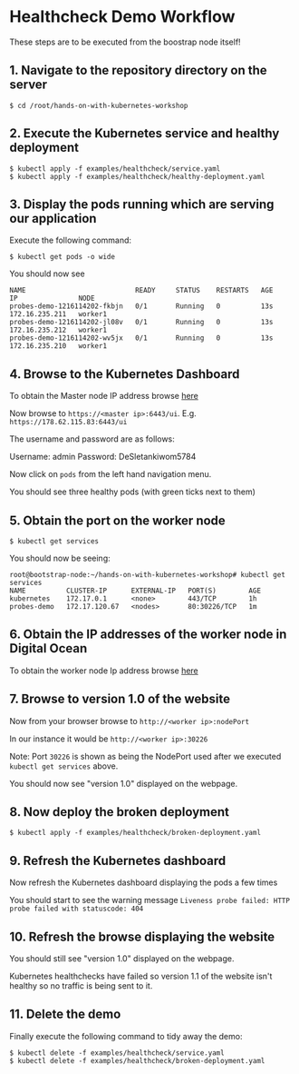 # Healthcheck Demo Workflow

These steps are to be executed from the boostrap node itself!

## 1. Navigate to the repository directory on the server

```
$ cd /root/hands-on-with-kubernetes-workshop
```

## 2. Execute the Kubernetes service and healthy deployment

```
$ kubectl apply -f examples/healthcheck/service.yaml
$ kubectl apply -f examples/healthcheck/healthy-deployment.yaml
```

## 3. Display the pods running which are serving our application

Execute the following command:

```
$ kubectl get pods -o wide
```

You should now see

```
NAME                           READY     STATUS    RESTARTS   AGE       IP               NODE
probes-demo-1216114202-fkbjn   0/1       Running   0          13s       172.16.235.211   worker1
probes-demo-1216114202-jl08v   0/1       Running   0          13s       172.16.235.212   worker1
probes-demo-1216114202-wv5jx   0/1       Running   0          13s       172.16.235.210   worker1
```

## 4. Browse to the Kubernetes Dashboard

To obtain the Master node IP address browse [here](https://cloud.digitalocean.com/tags/hands-on-kubernetes-workshop)

Now browse to `https://<master ip>:6443/ui`. E.g. `https://178.62.115.83:6443/ui`

The username and password are as follows:

Username: admin
Password: DeSletankiwom5784

Now click on `pods` from the left hand navigation menu.

You should see three healthy pods (with green ticks next to them)

## 5. Obtain the port on the worker node

```
$ kubectl get services
```

You should now be seeing:

```
root@bootstrap-node:~/hands-on-with-kubernetes-workshop# kubectl get services
NAME          CLUSTER-IP      EXTERNAL-IP   PORT(S)        AGE
kubernetes    172.17.0.1      <none>        443/TCP        1h
probes-demo   172.17.120.67   <nodes>       80:30226/TCP   1m
```

## 6. Obtain the IP addresses of the worker node in Digital Ocean

To obtain the worker node Ip address browse [here](https://cloud.digitalocean.com/tags/hands-on-kubernetes-workshop)

## 7. Browse to version 1.0 of the website

Now from your browser browse to `http://<worker ip>:nodePort`

In our instance it would be `http://<worker ip>:30226`

Note: Port `30226` is shown as being the NodePort used after we executed `kubectl get services` above.

You should now see "version 1.0" displayed on the webpage.

## 8. Now deploy the broken deployment

```
$ kubectl apply -f examples/healthcheck/broken-deployment.yaml
```

## 9. Refresh the Kubernetes dashboard

Now refresh the Kubernetes dashboard displaying the pods a few times

You should start to see the warning message `Liveness probe failed: HTTP probe failed with statuscode: 404`

## 10. Refresh the browse displaying the website

You should still see "version 1.0" displayed on the webpage.

Kubernetes healthchecks have failed so version 1.1 of the website isn't healthy so no traffic is being sent to it.

## 11. Delete the demo

Finally execute the following command to tidy away the demo:

```
$ kubectl delete -f examples/healthcheck/service.yaml
$ kubectl delete -f examples/healthcheck/broken-deployment.yaml
```